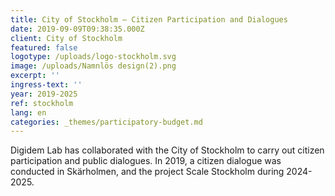 ```yaml
---
title: City of Stockholm – Citizen Participation and Dialogues
date: 2019-09-09T09:38:35.000Z
client: City of Stockholm
featured: false
logotype: /uploads/logo-stockholm.svg
image: /uploads/Namnlös design(2).png
excerpt: ''
ingress-text: ''
year: 2019-2025
ref: stockholm
lang: en
categories: _themes/participatory-budget.md
---
```


Digidem Lab has collaborated with the City of Stockholm to carry out citizen participation and public dialogues. In 2019, a citizen dialogue was conducted in Skärholmen, and the project Scale Stockholm during 2024-2025.
